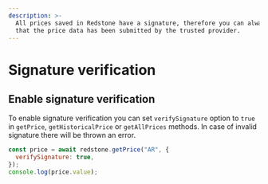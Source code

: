 ```yaml
---
description: >-
  All prices saved in Redstone have a signature, therefore you can always verify
  that the price data has been submitted by the trusted provider.
---
```


# Signature verification

## Enable signature verification

To enable signature verification you can set `verifySignature` option to `true` in `getPrice`, `getHistoricalPrice` or `getAllPrices` methods. In case of invalid signature there will be thrown an error.

```javascript
const price = await redstone.getPrice("AR", {
  verifySignature: true,
});
console.log(price.value);
```

